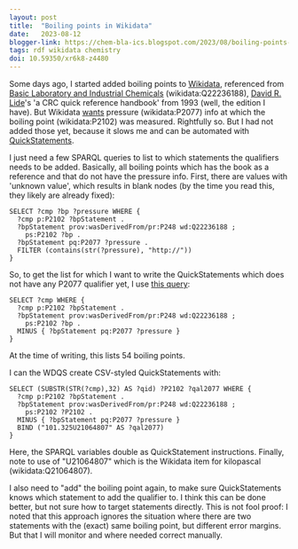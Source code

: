 ```yaml
---
layout: post
title:  "Boiling points in Wikidata"
date:   2023-08-12
blogger-link: https://chem-bla-ics.blogspot.com/2023/08/boiling-points-in-wikidata.html
tags: rdf wikidata chemistry
doi: 10.59350/xr6k8-z4480
---
```


Some days ago, I started added boiling points to [Wikidata](https://wikidata.org/), referenced from
[Basic Laboratory and Industrial Chemicals](https://scholia.toolforge.org/work/Q22236188) (wikidata:Q22236188),
[David R. Lide](https://scholia.toolforge.org/author/Q18609741)'s
'a CRC quick reference handbook' from 1993 (well, the edition I have). But Wikidata
[wants](https://www.wikidata.org/wiki/User_talk:Egon_Willighagen#Basic_laboratory_and_industrial_chemicals:_a_CRC_quick_reference_handbook_(Q22236188))
pressure (wikidata:P2077) info at which the boiling point (wikidata:P2102) was measured. Rightfully so. But I had not added those yet,
because it slows me and can be automated with [QuickStatements](https://quickstatements.toolforge.org/).

I just need a few SPARQL queries to list to which statements the qualifiers needs to be added. Basically, all boiling points which has the
book as a reference and that do not have the pressure info. First, there are values with 'unknown value', which results in blank nodes
(by the time you read this, they likely are already fixed):

```sparql
SELECT ?cmp ?bp ?pressure WHERE {
  ?cmp p:P2102 ?bpStatement .
  ?bpStatement prov:wasDerivedFrom/pr:P248 wd:Q22236188 ;
    ps:P2102 ?bp .
  ?bpStatement pq:P2077 ?pressure .
  FILTER (contains(str(?pressure), "http://"))
}
```

So, to get the list for which I want to write the QuickStatements which does not have any P2077 qualifier yet, I use
[this query](https://query.wikidata.org/#SELECT%20%3Fcmp%20WHERE%20%7B%0A%20%20%3Fcmp%20p%3AP2102%20%3FbpStatement%20.%0A%20%20%3FbpStatement%20prov%3AwasDerivedFrom%2Fpr%3AP248%20wd%3AQ22236188%20%3B%0A%20%20%20%20ps%3AP2102%20%3Fbp%20.%0A%20%20MINUS%20%7B%20%3FbpStatement%20pq%3AP2077%20%3Fpressure%20%7D%0A%7D):

```sparql
SELECT ?cmp WHERE {
  ?cmp p:P2102 ?bpStatement .
  ?bpStatement prov:wasDerivedFrom/pr:P248 wd:Q22236188 ;
    ps:P2102 ?bp .
  MINUS { ?bpStatement pq:P2077 ?pressure }
}
```

At the time of writing, this lists 54 boiling points.

I can the WDQS create CSV-styled QuickStatements with:

```sparql
SELECT (SUBSTR(STR(?cmp),32) AS ?qid) ?P2102 ?qal2077 WHERE {
  ?cmp p:P2102 ?bpStatement .
  ?bpStatement prov:wasDerivedFrom/pr:P248 wd:Q22236188 ;
    ps:P2102 ?P2102 .
  MINUS { ?bpStatement pq:P2077 ?pressure }
  BIND ("101.325U21064807" AS ?qal2077)
}
```

Here, the SPARQL variables double as QuickStatement instructions. Finally, note to use of "U21064807" which is the Wikidata item for
kilopascal (wikidata:Q21064807).

I also need to "add" the boiling point again, to make sure QuickStatements knows which statement to add the qualifier to. I think this
can be done better, but not sure how to target statements directly. This is not fool proof: I noted that this approach ignores the
situation where there are two statements with the (exact) same boiling point, but different error margins. But that I will monitor
and where needed correct manually.
